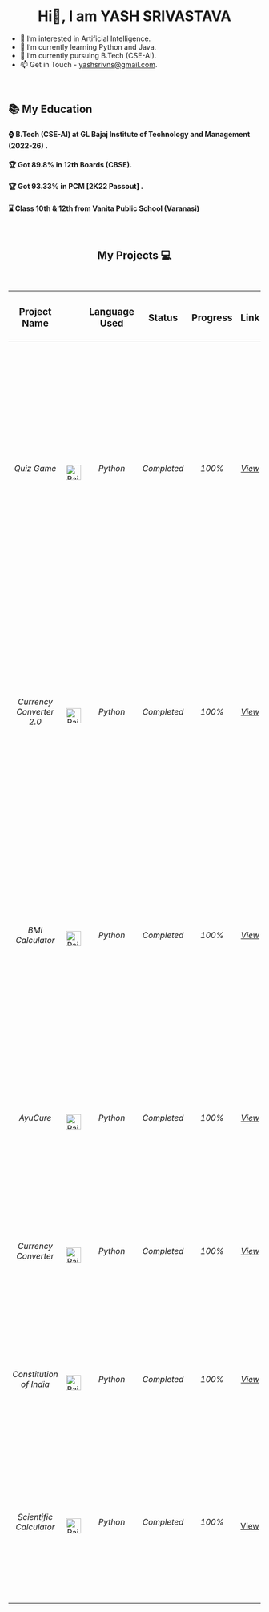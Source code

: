 
<h1 align="center"> Hi👋, I am YASH SRIVASTAVA</h1>


- 👀 I’m interested in Artificial Intelligence.
- 🌱 I’m currently learning Python and Java.
- 💞️ I’m currently pursuing B.Tech (CSE-AI).
- 📫 Get in Touch - yashsrivns@gmail.com.


<br>

## 📚 My Education


<h4>⌚ B.Tech (CSE-AI) at GL Bajaj Institute of Technology and Management (2022-26) .</h4>
<h4>🏆 Got 89.8% in 12th Boards (CBSE). </h4>
<h4>🏆 Got 93.33% in PCM [2K22 Passout] . </h4>
<h4>⌛ Class 10th & 12th from Vanita Public School (Varanasi)</h4>
<br>
<h2 align="center">My Projects 💻 </h2>
<br>




| <h3>Project Name</h3> |<h3>      </h3> |<h3>Language Used</h3> | <h3>Status</h3> | <h3>Progress</h3> | <h3>Link</h3> | <h3>Description</h3> |
|-----------|-----------|-----------|-----------|-----------|-----------|-----------|
| <h6 align = "center"> Quiz Game </h6> | <img src="https://raw.githubusercontent.com/yashsrivastavaaa/yashsrivastavaaa/main/Images/images.jpg" alt="Rait" width="30" height="30"/> | <h6 align = "center"> Python</h6> | <h6 align = "center"> Completed </h6> | <h6 align = "center"> 100% </h6> | <h6 align = "center"> [View](https://github.com/yashsrivastavaaa/Quiz-Game/) </h6> | <h6>TPython provides a standard GUI framework Tkinter which is used to develop fast and easy GUI applications. Here I developed a simple multiple-choice quiz in python with GUI. I tried creating a multiple choice quiz in Python with Tkinter, CustomTkinter, and Pygame.</h6> |
| <h6 align = "center"> Currency Converter 2.0 </h6> | <img src="https://raw.githubusercontent.com/yashsrivastavaaa/yashsrivastavaaa/main/Images/images.jpg" alt="Rait" width="30" height="30"/> | <h6 align = "center"> Python</h6> | <h6 align = "center"> Completed </h6> | <h6 align = "center"> 100% </h6> | <h6 align = "center"> [View](https://github.com/yashsrivastavaaa/Currency-Calculator-2.0) </h6> | <h6>The Currency Converter project is a tool that allows users to convert values from one currency to another. The user selects the currency they wish to convert from and to, enters the amount, and the tool calculates the converted amount.</h6> |
| <h6 align = "center"> BMI Calculator </h6> | <img src="https://raw.githubusercontent.com/yashsrivastavaaa/yashsrivastavaaa/main/Images/images.jpg" alt="Rait" width="30" height="30"/> | <h6 align = "center"> Python</h6> | <h6 align = "center"> Completed </h6> | <h6 align = "center"> 100% </h6> | <h6 align = "center"> [View](https://github.com/yashsrivastavaaa/BMI-Calculator/) </h6> | <h6>Body mass index (BMI) is a measure of body fat based on height and weight that applies to adult men and women. Enter your weight and height and calculate your BMI. It is a GUI-based project using Python Programming Language. </h6> |
| <h6 align = "center"> AyuCure </h6> | <img src="https://raw.githubusercontent.com/yashsrivastavaaa/yashsrivastavaaa/main/Images/images.jpg" alt="Rait" width="30" height="30"/> | <h6 align = "center"> Python</h6> | <h6 align = "center"> Completed </h6> | <h6 align = "center"> 100% </h6> | <h6 align = "center"> [View](https://github.com/yashsrivastavaaa/AyuCure) </h6> | <h6>AyuCure is a GUI-based offline software where we use some online websites as a reference to cure diseases through Ayurveda. </h6> |
| <h6 align = "center"> Currency Converter </h6> | <img src="https://raw.githubusercontent.com/yashsrivastavaaa/yashsrivastavaaa/main/Images/images.jpg" alt="Rait" width="30" height="30"/> | <h6 align = "center"> Python</h6> | <h6 align = "center"> Completed </h6> | <h6 align = "center"> 100% </h6> | <h6 align = "center"> [View](https://github.com/yashsrivastavaaa/Currency-Converter) </h6> | <h6> The Currency Converter project is a tool that allows users to convert values from one currency to another. </h6> |
| <h6 align = "center"> Constitution of India </h6> | <img src="https://raw.githubusercontent.com/yashsrivastavaaa/yashsrivastavaaa/main/Images/images.jpg" alt="Rait" width="30" height="30"/> | <h6 align = "center"> Python</h6> | <h6 align = "center"> Completed </h6> | <h6 align = "center"> 100% </h6> | <h6 align = "center"> [View](https://github.com/yashsrivastavaaa/Constitution-of-India) </h6> | <h6> You can see all the articles and parts present in the Indian Constitution. 450+ functions are used in this project. </h6> |
|<h6 align = "center"> Scientific Calculator </h6>| <img src="https://raw.githubusercontent.com/yashsrivastavaaa/yashsrivastavaaa/main/Images/images.jpg" alt="Rait" width="30" height="30"/> | <h6 align = "center"> Python </h6> |<h6 align = "center"> Completed </h6>| <h6 align = "center"> 100% </h6> | [View](https://github.com/yashsrivastavaaa/Scientific-Calculator-Python) | <h6> Here is the "Scientific Calculator". You can perform Basic and Advanced Calculations using this. This Project was Created by me when I was in Class 12th. </h6> |







